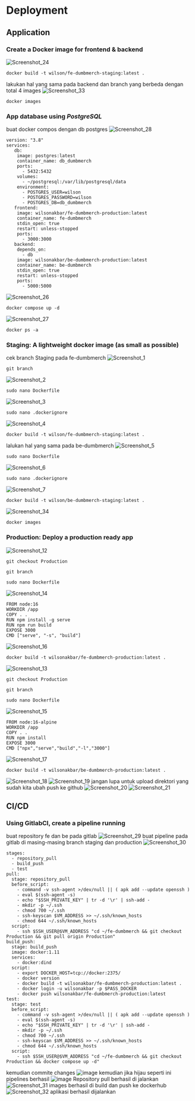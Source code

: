 # Deployment
## Application
### Create a Docker image for frontend & backend
![Screenshot_24](https://github.com/wilsonakbar/Final-Task-Dumbways-WilsonAkbar/assets/132327628/70c1a7ca-aba9-4dc0-b391-2a27a14a9fae)
```
docker build -t wilson/fe-dumbmerch-staging:latest .
```
lakukan hal yang sama pada backend dan branch yang berbeda dengan total 4 images
![Screenshot_33](https://github.com/wilsonakbar/Final-Task-Dumbways-WilsonAkbar/assets/132327628/65ad7d1a-ff94-4f9b-bd95-364f11c3fc24)
```
docker images
```
### App database using *PostgreSQL*
buat docker compos dengan db postgres
![Screenshot_28](https://github.com/wilsonakbar/Final-Task-Dumbways-WilsonAkbar/assets/132327628/066137e6-72e4-4b9f-bac7-f679e6ccf447)
```
version: "3.8"
services:
   db:
    image: postgres:latest
    container_name: db_dumbmerch
    ports:
      - 5432:5432
    volumes:
      - ~/postgresql:/var/lib/postgresql/data
    environment:
      - POSTGRES_USER=wilson
      - POSTGRES_PASSWORD=wilson
      - POSTGRES_DB=db_dumbmerch
   frontend:
    image: wilsonakbar/fe-dumbmerch-production:latest
    container_name: fe-dumbmerch
    stdin_open: true
    restart: unless-stopped
    ports:
      - 3000:3000
   backend:
    depends_on:
      - db
    image: wilsonakbar/be-dumbmerch-production:latest
    container_name: be-dumbmerch
    stdin_open: true
    restart: unless-stopped
    ports:
      - 5000:5000
```
![Screenshot_26](https://github.com/wilsonakbar/Final-Task-Dumbways-WilsonAkbar/assets/132327628/e72c56e5-cdd5-42a1-ac39-b54c79f42f78)
```
docker compose up -d
```
![Screenshot_27](https://github.com/wilsonakbar/Final-Task-Dumbways-WilsonAkbar/assets/132327628/532037c8-0d64-4a0c-a112-7e4e167202f0)
```
docker ps -a
```
### Staging: A lightweight docker image (as small as possible)
cek branch Staging pada fe-dumbmerch
![Screenshot_1](https://github.com/wilsonakbar/Final-Task-Dumbways-WilsonAkbar/assets/132327628/cdc23162-2488-4dd9-96a8-9a4e3a2a0dbe)
```
git branch
```
![Screenshot_2](https://github.com/wilsonakbar/Final-Task-Dumbways-WilsonAkbar/assets/132327628/dbc1dde9-ddb9-417b-a1e5-8e91ee12c530)
```
sudo nano Dockerfile
```
![Screenshot_3](https://github.com/wilsonakbar/Final-Task-Dumbways-WilsonAkbar/assets/132327628/cc821969-72ad-4d9e-8ecf-6bceddc6627b)
```
sudo nano .dockerignore
```
![Screenshot_4](https://github.com/wilsonakbar/Final-Task-Dumbways-WilsonAkbar/assets/132327628/08083c60-165e-465c-848d-828efef41c91)
```
docker build -t wilson/fe-dumbmerch-staging:latest .
```
lalukan hal yang sama pada be-dumbmerch
![Screenshot_5](https://github.com/wilsonakbar/Final-Task-Dumbways-WilsonAkbar/assets/132327628/3080c6d8-6855-4538-878b-1ed5853a99fa)
```
sudo nano Dockerfile
```
![Screenshot_6](https://github.com/wilsonakbar/Final-Task-Dumbways-WilsonAkbar/assets/132327628/a1565d73-693f-41e5-a2fb-f01c97f33bfe)
```
sudo nano .dockerignore
```
![Screenshot_7](https://github.com/wilsonakbar/Final-Task-Dumbways-WilsonAkbar/assets/132327628/f2b4319d-4207-4c66-a064-07c50c079ca5)
```
docker build -t wilson/be-dumbmerch-staging:latest .
```
![Screenshot_34](https://github.com/wilsonakbar/Final-Task-Dumbways-WilsonAkbar/assets/132327628/7b7f2584-f0ac-41d8-841c-73d769e52c40)
```
docker images
```
### Production: Deploy a production ready app
![Screenshot_12](https://github.com/wilsonakbar/Final-Task-Dumbways-WilsonAkbar/assets/132327628/d8739a8f-18e2-4824-bf46-a5a4e778e46d)
```
git checkout Production
```
```
git branch
```
```
sudo nano Dockerfile
```
![Screenshot_14](https://github.com/wilsonakbar/Final-Task-Dumbways-WilsonAkbar/assets/132327628/b004c9cf-2860-420a-a0cb-19b989052547)
```
FROM node:16
WORKDIR /app
COPY . .
RUN npm install -g serve
RUN npm run build
EXPOSE 3000
CMD ["serve", "-s", "build"]
```
![Screenshot_16](https://github.com/wilsonakbar/Final-Task-Dumbways-WilsonAkbar/assets/132327628/2a587a0d-8a86-4a6e-966f-f11003b1bcbe)
```
docker build -t wilsonakbar/fe-dumbmerch-production:latest .
```
![Screenshot_13](https://github.com/wilsonakbar/Final-Task-Dumbways-WilsonAkbar/assets/132327628/70b0b975-1b1b-4b11-9ae6-3bc800ee0b72)
```
git checkout Production
```
```
git branch
```
```
sudo nano Dockerfile
```
![Screenshot_15](https://github.com/wilsonakbar/Final-Task-Dumbways-WilsonAkbar/assets/132327628/294ae39d-ec3a-465a-9256-af709d3767fc)
```
FROM node:16-alpine
WORKDIR /app
COPY . .
RUN npm install
EXPOSE 3000
CMD ["npx","serve","build","-l","3000"]
```
![Screenshot_17](https://github.com/wilsonakbar/Final-Task-Dumbways-WilsonAkbar/assets/132327628/071fed80-2508-43eb-9ae4-f7e6f0859def)
```
docker build -t wilsonakbar/be-dumbmerch-production:latest .
```
![Screenshot_18](https://github.com/wilsonakbar/Final-Task-Dumbways-WilsonAkbar/assets/132327628/edc6bd1d-4a34-4fce-9882-51c10df0fd1a)
![Screenshot_19](https://github.com/wilsonakbar/Final-Task-Dumbways-WilsonAkbar/assets/132327628/5e6d71a2-e6f1-4538-8d60-0012c1441313)
jangan lupa untuk upload direktori yang sudah kita ubah push ke github
![Screenshot_20](https://github.com/wilsonakbar/Final-Task-Dumbways-WilsonAkbar/assets/132327628/d9dbedd4-18ab-4e39-a0b1-4eb9a0ba8af9)
![Screenshot_21](https://github.com/wilsonakbar/Final-Task-Dumbways-WilsonAkbar/assets/132327628/1fa574d6-95b6-4d86-b894-5c95a8c160e3)

## CI/CD
### Using GitlabCI, create a pipeline running
buat repository fe dan be pada gitlab
![Screenshot_29](https://github.com/wilsonakbar/Final-Task-Dumbways-WilsonAkbar/assets/132327628/1989bbef-9214-4706-8fcb-070cee151fcf)
buat pipeline pada gitlab di masing-masing branch staging dan production
![Screenshot_30](https://github.com/wilsonakbar/Final-Task-Dumbways-WilsonAkbar/assets/132327628/3d556b5f-2aab-4bb7-a975-f98af20cc38e)

```
stages:
  - repository_pull
  - build_push
  - test
pull:
  stage: repository_pull
  before_script:
    - command -v ssh-agent >/dev/null || ( apk add --update openssh )
    - eval $(ssh-agent -s)
    - echo "$SSH_PRIVATE_KEY" | tr -d '\r' | ssh-add -
    - mkdir -p ~/.ssh
    - chmod 700 ~/.ssh
    - ssh-keyscan $VM_ADDRESS >> ~/.ssh/known_hosts
    - chmod 644 ~/.ssh/known_hosts
  script:
    - ssh $SSH_USER@$VM_ADDRESS "cd ~/fe-dumbmerch && git checkout Production && git pull origin Production"
build_push:
  stage: build_push
  image: docker:1.11
  services:
    - docker:dind
  script:
    - export DOCKER_HOST=tcp://docker:2375/
    - docker version
    - docker build -t wilsonakbar/fe-dumbmerch-production:latest .
    - docker login -u wilsonakbar -p $PASS_DOCKER
    - docker push wilsonakbar/fe-dumbmerch-production:latest
test:
  stage: test
  before_script:
    - command -v ssh-agent >/dev/null || ( apk add --update openssh )
    - eval $(ssh-agent -s)
    - echo "$SSH_PRIVATE_KEY" | tr -d '\r' | ssh-add -
    - mkdir -p ~/.ssh
    - chmod 700 ~/.ssh
    - ssh-keyscan $VM_ADDRESS >> ~/.ssh/known_hosts
    - chmod 644 ~/.ssh/known_hosts
  script:
    - ssh $SSH_USER@$VM_ADDRESS "cd ~/fe-dumbmerch && git checkout Production && docker compose up -d"
```
kemudian commite changes
![image](https://github.com/wilsonakbar/Final-Task-Dumbways-WilsonAkbar/assets/132327628/3faa1417-f574-4968-9b3d-6af14a9776a8)
kemudian jika hijau seperti ini pipelines berhasil
![image](https://github.com/wilsonakbar/Final-Task-Dumbways-WilsonAkbar/assets/132327628/8f075eee-8f30-4e6a-bafb-26d64015a081)
Repository pull berhasil di jalankan
![Screenshot_31](https://github.com/wilsonakbar/Final-Task-Dumbways-WilsonAkbar/assets/132327628/a2f50f78-dd3f-4b83-99ec-7d5dec3c444f)
images berhasil di build dan push ke dockerhub
![Screenshot_32](https://github.com/wilsonakbar/Final-Task-Dumbways-WilsonAkbar/assets/132327628/f185e875-f444-4764-8f8f-912407cd92ba)
aplikasi berhasil dijalankan
